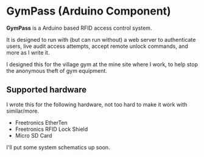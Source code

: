 GymPass (Arduino Component)
===========================

**GymPass** is a Arduino based RFID access control system.

It is designed to run with (but can run without) a web server to authenticate users, live audit access attempts, accept remote unlock commands, and more as I write it.

I designed this for the village gym at the mine site where I work, to help stop the anonymous theft of gym equipment.

Supported hardware
------------------

I wrote this for the following hardware, not too hard to make it work with similar/more.

- Freetronics EtherTen
- Freetronics RFID Lock Shield
- Micro SD Card

I'll put some system schematics up soon.